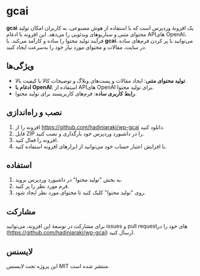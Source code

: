 # gcai

**gcai** یک افزونهٔ وردپرس است که با استفاده از هوش مصنوعی، به کاربران امکان تولید محتوای متنی و سناریوهای ویدئویی را می‌دهد. این افزونه با ادغام APIهای OpenAI، فرآیند تولید محتوا را ساده و کارآمد می‌کند. با **gcai**، می‌توانید با پر کردن فرم‌های ساده در سایت، مقالات و محتوای مورد نیاز خود را به‌سرعت ایجاد کنید.

## ویژگی‌ها

- **تولید محتوای متنی**: ایجاد مقالات و پست‌های وبلاگ و توضیخات کالا با کیفیت بالا.
- **ادغام با OpenAI**: استفاده از APIهای OpenAI برای تولید محتوا.
- **رابط کاربری ساده**: فرم‌های کاربرپسند برای تولید محتوا.

## نصب و راه‌اندازی

1. افزونه را از https://github.com/hadiniaraki/wp-gcai دانلود کنید.
2. فایل ZIP را در داشبورد وردپرس خود بارگذاری و نصب کنید.
3. افزونه را فعال کنید.
4. با افزایش اعتبار حساب خود می‌توانید از ابزارهای افزونه استفاده کنید.

## استفاده

1. به بخش "تولید محتوا" در داشبورد وردپرس بروید.
2. فرم مورد نظر را پر کنید.
3. روی "تولید محتوا" کلیک کنید تا محتوای مورد نظر ایجاد شود.

## مشارکت

برای مشارکت در توسعهٔ این افزونه، می‌توانید issues و pull request‌های خود را در (https://github.com/hadiniaraki/wp-gcai) ارسال کنید.

## لایسنس

این پروژه تحت لایسنس MIT منتشر شده است.
